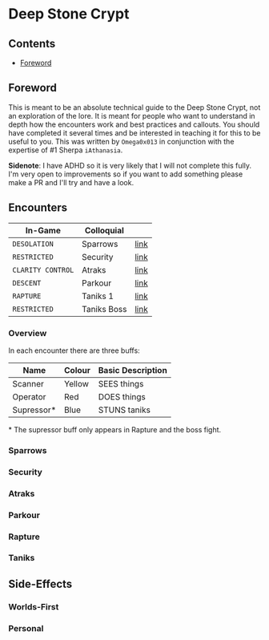 # Deep Stone Crypt

## Contents

- [Foreword](#foreword)

## Foreword

This is meant to be an absolute technical guide to the Deep Stone Crypt, not an exploration of the lore. It is meant for people who want to understand in depth how the encounters work and best practices and callouts. You should have completed it several times and be interested in teaching it for this to be useful to you. This was written by `Omega0x013` in conjunction with the expertise of #1 Sherpa `iAthanasia`.

**Sidenote**: I have ADHD so it is very likely that I will not complete this fully. I'm very open to improvements so if you want to add something please make a PR and I'll try and have a look.

## Encounters

| **In-Game**       | **Colloquial** |                   |
|-------------------|----------------|-------------------|
| `DESOLATION`      | Sparrows       | [link](#sparrows) |
| `RESTRICTED`      | Security       | [link](#security) |
| `CLARITY CONTROL` | Atraks         | [link](#atraks)   |
| `DESCENT`         | Parkour        | [link](#parkour)  |
| `RAPTURE`         | Taniks 1       | [link](#rapture)  |
| `RESTRICTED`      | Taniks Boss    | [link](#taniks)   |

### Overview

In each encounter there are three buffs:

| Name       | Colour | Basic Description |
|------------|--------|-------------------|
| Scanner    | Yellow | SEES things       |
| Operator   | Red    | DOES things       |
| Supressor* | Blue   | STUNS taniks      |

\* The supressor buff only appears in Rapture and the boss fight.

### Sparrows

### Security

### Atraks

### Parkour

### Rapture

### Taniks


## Side-Effects

### Worlds-First

### Personal
